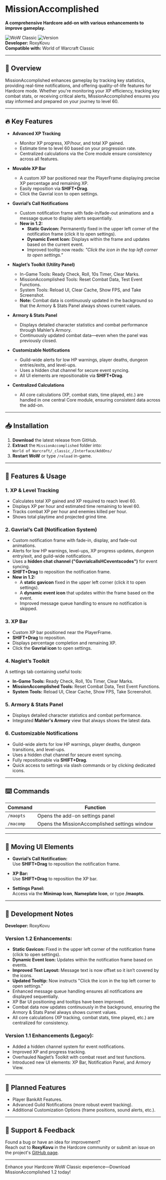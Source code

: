 # MissionAccomplished

**A comprehensive Hardcore add-on with various enhancements to improve gameplay.**

![WoW Classic](https://img.shields.io/badge/WoW-Classic-blue) ![Version](https://img.shields.io/badge/Version-1.2-green)  
**Developer:** RoxyKovu  
**Compatible with:** World of Warcraft Classic 

---

## 🚀 Overview

MissionAccomplished enhances gameplay by tracking key statistics, providing real-time notifications, and offering quality-of-life features for Hardcore mode. Whether you're monitoring your XP efficiency, tracking key combat stats, or receiving critical alerts, MissionAccomplished ensures you stay informed and prepared on your journey to level 60.

---

## 🔥 Key Features

- **Advanced XP Tracking**  
  - Monitor XP progress, XP/hour, and total XP gained.  
  - Estimate time to level 60 based on your progression rate.  
  - Centralized calculations via the Core module ensure consistency across all features.

- **Movable XP Bar**  
  - A custom XP bar positioned near the PlayerFrame displaying precise XP percentage and remaining XP.  
  - Easily reposition via **SHIFT+Drag**.  
  - Click the Gavrial icon to open settings.

- **Gavrial’s Call Notifications**  
  - Custom notification frame with fade-in/fade-out animations and a message queue to display alerts sequentially.  
  - **New in 1.2:**  
    - **Static Gavicon:** Permanently fixed in the upper left corner of the notification frame (click it to open settings).  
    - **Dynamic Event Icon:** Displays within the frame and updates based on the current event.  
    - Improved tooltip now reads: *"Click the icon in the top left corner to open settings."*

- **Naglet’s Toolkit (Utility Panel)**  
  - In-Game Tools: Ready Check, Roll, 10s Timer, Clear Marks.  
  - MissionAccomplished Tools: Reset Combat Data, Test Event Functions.  
  - System Tools: Reload UI, Clear Cache, Show FPS, and Take Screenshot.  
  - **Note:** Combat data is continuously updated in the background so that the Armory & Stats Panel always shows current values.

- **Armory & Stats Panel**  
  - Displays detailed character statistics and combat performance through Mahler’s Armory.  
  - Continuously updated combat data—even when the panel was previously closed.

- **Customizable Notifications**  
  - Guild-wide alerts for low HP warnings, player deaths, dungeon entries/exits, and level-ups.  
  - Uses a hidden chat channel for secure event syncing.  
  - All UI elements are repositionable via **SHIFT+Drag**.

- **Centralized Calculations**  
  - All core calculations (XP, combat stats, time played, etc.) are handled in one central Core module, ensuring consistent data across the add-on.

---

## 📥 Installation

1. **Download** the latest release from GitHub.
2. **Extract** the `MissionAccomplished` folder into:  
   `World of Warcraft/_classic_/Interface/AddOns/`
3. **Restart WoW** or type `/reload` in-game.

---

## 🔧 Features & Usage

### 1. XP & Level Tracking
- Calculates total XP gained and XP required to reach level 60.
- Displays XP per hour and estimated time remaining to level 60.
- Tracks combat XP per hour and enemies killed per hour.
- Shows total playtime and projected grind time.

### 2. Gavrial’s Call (Notification System)
- Custom notification frame with fade-in, display, and fade-out animations.
- Alerts for low HP warnings, level-ups, XP progress updates, dungeon entry/exit, and guild-wide notifications.
- Uses a **hidden chat channel ("GavrialcallsHCeventscodes")** for event syncing.
- **SHIFT+Drag** to reposition the notification frame.
- **New in 1.2:**  
  - A **static gavicon** fixed in the upper left corner (click it to open settings).  
  - A **dynamic event icon** that updates within the frame based on the event.  
  - Improved message queue handling to ensure no notification is skipped.

### 3. XP Bar
- Custom XP bar positioned near the PlayerFrame.
- **SHIFT+Drag** to reposition.
- Displays percentage completion and remaining XP.
- Click the **Gavrial icon** to open settings.

### 4. Naglet’s Toolkit
A settings tab containing useful tools:
- **In-Game Tools:** Ready Check, Roll, 10s Timer, Clear Marks.
- **MissionAccomplished Tools:** Reset Combat Data, Test Event Functions.
- **System Tools:** Reload UI, Clear Cache, Show FPS, Take Screenshot.

### 5. Armory & Stats Panel
- Displays detailed character statistics and combat performance.
- Integrated **Mahler's Armory** view that always shows the latest data.

### 6. Customizable Notifications
- Guild-wide alerts for low HP warnings, player deaths, dungeon transitions, and level-ups.
- Uses a hidden chat channel for secure event syncing.
- Fully repositionable via **SHIFT+Drag**.
- Quick access to settings via slash commands or by clicking dedicated icons.

---

## ⌨️ Commands

| Command                  | Function                                         |
|--------------------------|--------------------------------------------------|
| `/maopts`                | Opens the add-on settings panel                  |
| `/macomp`                | Opens the MissionAccomplished settings window    |           

---

## 🎯 Moving UI Elements

- **Gavrial’s Call Notification:**  
  Use **SHIFT+Drag** to reposition the notification frame.
  
- **XP Bar:**  
  Use **SHIFT+Drag** to reposition the XP bar.
  
- **Settings Panel:**  
  Access via the **Minimap Icon**, **Nameplate Icon**, or type **/maopts**.

---

## 📌 Development Notes

**Developer:** RoxyKovu

### Version 1.2 Enhancements:
- **Static Gavicon:** Fixed in the upper left corner of the notification frame (click to open settings).
- **Dynamic Event Icon:** Updates within the notification frame based on events.
- **Improved Text Layout:** Message text is now offset so it isn’t covered by the icons.
- **Updated Tooltip:** Now instructs "Click the icon in the top left corner to open settings."
- Enhanced message queue handling ensures all notifications are displayed sequentially.
- XP Bar UI positioning and tooltips have been improved.
- Combat data now updates continuously in the background, ensuring the Armory & Stats Panel always shows current values.
- All core calculations (XP tracking, combat stats, time played, etc.) are centralized for consistency.

### Version 1.1 Enhancements (Legacy):
- Added a hidden channel system for event notifications.
- Improved XP and progress tracking.
- Overhauled Naglet’s Toolkit with combat reset and test functions.
- Introduced new UI elements: XP Bar, Notification Panel, and Armory View.

---

## 🔮 Planned Features
- Player BankAlt Features.
- Advanced Guild Notifications (more robust event tracking).
- Additional Customization Options (frame positions, sound alerts, etc.).

---

## 🤝 Support & Feedback

Found a bug or have an idea for improvement?  
Reach out to **RoxyKovu** in the Hardcore community or submit an issue on the project's [GitHub page](https://github.com/RoxyKovu).

---

Enhance your Hardcore WoW Classic experience—Download MissionAccomplished 1.2 today!
